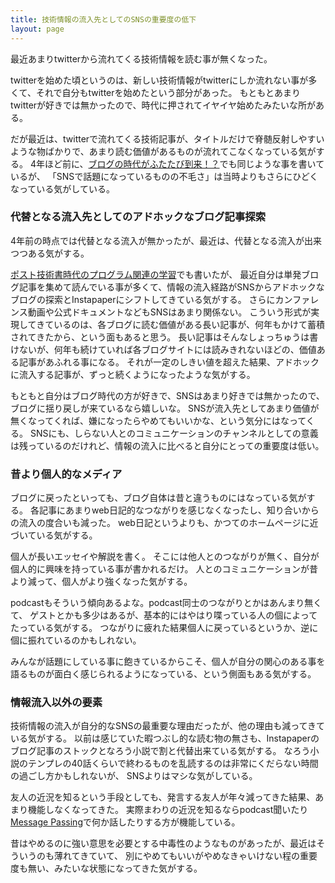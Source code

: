 ```yaml
---
title: 技術情報の流入先としてのSNSの重要度の低下
layout: page
---
```

最近あまりtwitterから流れてくる技術情報を読む事が無くなった。

twitterを始めた頃というのは、新しい技術情報がtwitterにしか流れない事が多くて、それで自分もtwitterを始めたという部分があった。
もともとあまりtwitterが好きでは無かったので、時代に押されてイヤイヤ始めたみたいな所がある。

だが最近は、twitterで流れてくる技術記事が、タイトルだけで脊髄反射しやすいような物ばかりで、あまり読む価値があるものが流れてこなくなっている気がする。
4年ほど前に、[ブログの時代がふたたび到来！？](https://karino2.github.io/2017/09/13/23.html)でも同じような事を書いているが、
「SNSで話題になっているものの不毛さ」は当時よりもさらにひどくなっている気がしている。

### 代替となる流入先としてのアドホックなブログ記事探索

4年前の時点では代替となる流入が無かったが、最近は、代替となる流入が出来つつある気がする。

[ポスト技術書時代のプログラム関連の学習](https://karino2.github.io/2021/03/07/learning_otherthan_book.html)でも書いたが、
最近自分は単発ブログ記事を集めて読んでいる事が多くて、情報の流入経路がSNSからアドホックなブログの探索とInstapaperにシフトしてきている気がする。
さらにカンファレンス動画や公式ドキュメントなどもSNSはあまり関係ない。
こういう形式が実現してきているのは、各ブログに読む価値がある長い記事が、何年もかけて蓄積されてきたから、という面もあると思う。
長い記事はそんなしょっちゅうは書けないが、何年も続けていれば各ブログサイトには読みきれないほどの、価値ある記事があふれる事になる。
それが一定のしきい値を超えた結果、アドホックに流入する記事が、ずっと続くようになったような気がする。

もともと自分はブログ時代の方が好きで、SNSはあまり好きでは無かったので、ブログに揺り戻しが来ているなら嬉しいな。
SNSが流入先としてあまり価値が無くなってくれば、嫌になったらやめてもいいかな、という気分にはなってくる。
SNSにも、しらない人とのコミュニケーションのチャンネルとしての意義は残っているのだけれど、情報の流入に比べると自分にとっての重要度は低い。

### 昔より個人的なメディア

ブログに戻ったといっても、ブログ自体は昔と違うものにはなっている気がする。
各記事にあまりweb日記的なつながりを感じなくなったし、知り合いからの流入の度合いも減った。
web日記というよりも、かつてのホームページに近づいている気がする。

個人が長いエッセイや解説を書く。
そこには他人とのつながりが無く、自分が個人的に興味を持っている事が書かれるだけ。
人とのコミュニケーションが昔より減って、個人がより強くなった気がする。

podcastもそういう傾向あるよな。podcast同士のつながりとかはあんまり無くて、
ゲストとかも多少はあるが、基本的にはやはり喋っている人の個によってたっている気がする。
つながりに疲れた結果個人に戻っているというか、逆に個に振れているのかもしれない。

みんなが話題にしている事に飽きているからこそ、個人が自分の関心のある事を語るものが面白く感じられるようになっている、という側面もある気がする。

### 情報流入以外の要素

技術情報の流入が自分的なSNSの最重要な理由だったが、他の理由も減ってきている気がする。
以前は感じていた暇つぶし的な読む物の無さも、Instapaperのブログ記事のストックとなろう小説で割と代替出来ている気がする。
なろう小説のテンプレの40話くらいで終わるものを乱読するのは非常にくだらない時間の過ごし方かもしれないが、
SNSよりはマシな気がしている。

友人の近況を知るという手段としても、発言する友人が年々減ってきた結果、あまり機能しなくなってきた。
実際まわりの近況を知るならpodcast聞いたり[Message Passing](https://messagepassing.github.io)で何か話したりする方が機能している。

昔はやめるのに強い意思を必要とする中毒性のようなものがあったが、最近はそういうのも薄れてきていて、
別にやめてもいいがやめなきゃいけない程の重要度も無い、みたいな状態になってきた気がする。